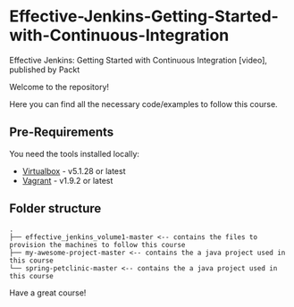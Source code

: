 # Effective-Jenkins-Getting-Started-with-Continuous-Integration
Effective Jenkins: Getting Started with Continuous Integration [video], published by Packt

Welcome to the repository!

Here you can find all the necessary code/examples to follow this course.

## Pre-Requirements
You need the tools installed locally:

- [Virtualbox](http://www.virtualbox.org/) - v5.1.28 or latest
- [Vagrant](https://www.vagrantup.com/) - v1.9.2 or latest

## Folder structure

```
.
├── effective_jenkins_volume1-master <-- contains the files to provision the machines to follow this course
├── my-awesome-project-master <-- contains the a java project used in this course
└── spring-petclinic-master <-- contains the a java project used in this course
```

Have a great course!
